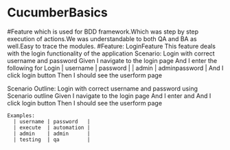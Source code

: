 # CucumberBasics
#Feature which is used for BDD framework.Which was step by step execution of actions.We was understandable to both QA and BA as well.Easy to trace the modules.
 #Feature: LoginFeature
  This feature deals with the login functionality of the application
  Scenario: Login with correct username and password
    Given I navigate to the login page
    And I enter the following for Login
      | username | password      |
      | admin    | adminpassword |
    And I click login button
    Then I should see the userform page

  Scenario Outline: Login with correct username and password using Scenario outline
    Given I navigate to the login page
    And I enter <username> and <password>
    And I click login button
    Then I should see the userform page

    Examples:
      | username | password   |
      | execute  | automation |
      | admin    | admin      |
      | testing  | qa         |


